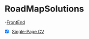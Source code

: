 # RoadMapSolutions

-[FrontEnd](https://roadmap.sh/frontend)

- [x] [Single-Page CV](https://roadmap.sh/projects/single-page-cv)
